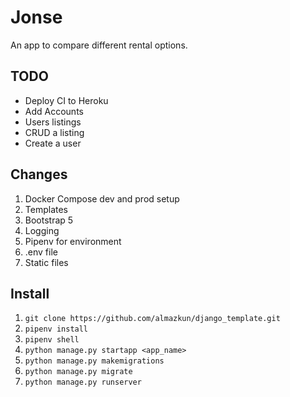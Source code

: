 # Jonse
An app to compare different rental options. 

## TODO
* Deploy CI to Heroku
* Add Accounts
* Users listings
* CRUD a listing
* Create a user


## Changes
1. Docker Compose dev and prod setup
1. Templates 
1. Bootstrap 5
1. Logging
1. Pipenv for environment
1. .env file
1. Static files 


## Install
1. `git clone https://github.com/almazkun/django_template.git`
2. `pipenv install`
3. `pipenv shell`
4. `python manage.py startapp <app_name>`
5. `python manage.py makemigrations`
6. `python manage.py migrate`
7. `python manage.py runserver`


